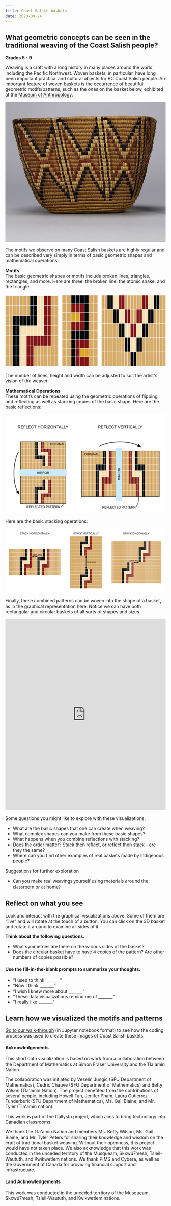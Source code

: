 ```yaml
---
title: Coast Salish baskets
date: 2023-09-24
---
```


<h2> What geometric concepts can be seen in the traditional weaving of the Coast Salish people?</h2>


<p><b>Grades 5 - 9</b></p>

<p>Weaving is a craft with a long history in many places around the world, including the Pacific Northwest. Woven baskets, in particular, have long been important practical and cultural objects for BC Coast Salish people. An important feature of woven baskets is the occurrence of beautiful geometric motifs/patterns, such as the ones on the basket below, exhibited at the <a href="https://moa.ubc.ca/" target="_blank" rel="noopener">Museum of Anthropology</a>.</p>

![Coast Salish basket](basket_figure_1.jpeg)

<p>The motifs we observe on many Coast Salish baskets are highly regular and can be described very simply in terms of basic geometric shapes and mathematical operations.</p>
<p><strong>Motifs</strong><br>
The basic geometric shapes or motifs include broken lines, triangles, rectangles, and more. Here are three: the broken line, the atomic snake, and the triangle:</p>

![Geometric motifs in baskets](basket_figure_2.png)

<p>The number of lines, height and width can be adjusted to suit the artist's vision of the weaver.</p>
<p><strong>Mathematical Operations</strong><br>
These motifs can be repeated using the geometric operations of flipping and reflecting as well as stacking copies of the basic shape. Here are the basic reflections:</p>

![Flipping and reflecting patterns](basket_figure_3.png)

<p>Here are the basic stacking operations:</p>

![Stacking geometric patterns](basket_figure_4.png)

<p>Finally, these combined patterns can be woven into the shape of a basket, as in the graphical representation here. Notice we can have both rectangular and circular baskets of all sorts of shapes and sizes.</p>
<p><iframe loading="lazy" id="igraph" class="post-img-shadow" style="border: none;" src="https://callysto.github.io/data-files/data-viz-of-the-week/coast-salish-baskets/SalishBasketLive.html" width="100%" height="600 " scrolling="no" seamless="seamless"></iframe></p>
<p>Some questions you might like to explore with these visualizations:</p>
<ul>
<li>What are the basic shapes that one can create when weaving?</li>
<li>What complex shapes can you make from these basic shapes?</li>
<li>What happens when you combine reflections with stacking?</li>
<li>Does the order matter? Stack then reflect, or reflect then stack - are they the same?</li>
<li>Where can you find other examples of real baskets made by Indigenous people?</li>
</ul>
<p>Suggestions for further exploration</p>
<ul>
<li><span style="font-family: system-ui, -apple-system, BlinkMacSystemFont, &#39;Segoe UI&#39;, Roboto, Oxygen, Ubuntu, Cantarell, &#39;Open Sans&#39;, &#39;Helvetica Neue&#39;, sans-serif;">Can you make real weavings yourself using materials around the classroom or at home?</span></li>
</ul>

<h2><b>Reflect on what you see</b></h2>
<p>Look and interact with the graphical visualizations above. Some of them are “live” and will rotate at the touch of a button. You can click on the 3D basket and rotate it around to examine all sides of it.</p>
<p><strong>Think about the following questions.</strong></p>
<ul>
<li>What symmetries are there on the various sides of the basket?</li>
<li>Does the circular basket have to have 4 copies of the pattern? Are other numbers of copies possible?</li>
</ul>
<h4><b>Use the fill-in-the-blank prompts to summarize your thoughts.</b></h4>
<ul>
<li aria-level="1">“I used to think _______”</li>
<li aria-level="1">“Now I think _______”</li>
<li aria-level="1">“I wish I knew more about _______”</li>
<li aria-level="1">“These data visualizations remind me of _______”</li>
<li aria-level="1">"I really like _______”</li>
</ul>
<h2>Learn how we visualized the motifs and patterns</h2>
<p><a href="https://bit.ly/coast-salish-basket" target="_blank" rel="noopener">Go to our walk-through</a> (in Jupyter notebook format) to see how the coding process was used to create these images of Coast Salish baskets.</p>
<h4><strong>Acknowledgements</strong></h4>
<p>This short data visualization is based on work from a collaboration between the Department of Mathematics at Simon Fraser University and the Tla'amin Nation.</p>
<p>The collaboration was initiated by Veselin Jungic (SFU Department of Mathematics), Cedric Chauve (SFU Department of Mathematics) and Betty Wilson (Tla'amin Nation). The project benefited from the contributions of several people, including Howell Tan, Jenifer Pham, Laura Gutierrez Funderburk (SFU Department of Mathematics), Ms. Gail Blaine, and Mr. Tyler (Tla'amin nation).</p>
<p>This work is part of the Callysto project, which aims to bring technology into Canadian classrooms.</p>
<p>We thank the Tla'amin Nation and members Ms. Betty Wilson, Ms. Gail Blaine, and Mr. Tyler Peters for sharing their knowledge and wisdom on the craft of traditional basket weaving. Without their openness, this project would have not taken place. We also acknowledge that this work was conducted in the unceded territory of the Musqueam, Skxwú7mesh, Tsleil-Waututh, and Kwikwetlem nations. We thank PIMS and Cybera, as well as the Government of Canada for providing financial support and infrastructure.</p>

<h4><strong>Land Acknowledgements</strong></h4>
<p>This work was conducted in the unceded territory of the Musqueam, Skxwú7mesh, Tsleil-Waututh, and Kwikwetlem nations.</p>